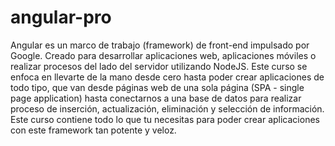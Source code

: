 # angular-pro
Angular es un marco de trabajo (framework) de front-end impulsado por Google. Creado para desarrollar aplicaciones web, aplicaciones móviles o realizar procesos del lado del servidor utilizando NodeJS.  Este curso se enfoca en llevarte de la mano desde cero hasta poder crear aplicaciones de todo tipo, que van desde páginas web de una sola página (SPA - single page application) hasta conectarnos a una base de datos para realizar proceso de inserción, actualización, eliminación y selección de información. Este curso contiene todo lo que tu necesitas para poder crear aplicaciones con este framework tan potente y veloz.
